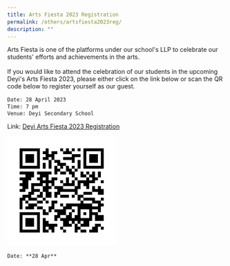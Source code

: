 ```yaml
---
title: Arts Fiesta 2023 Registration
permalink: /others/artsfiesta2023reg/
description: ""
---
```

Arts Fiesta is one of the platforms under our school's LLP to celebrate our students' efforts and achievements in the arts.<br><br>
If you would like to attend the celebration of our students in the upcoming Deyi's Arts Fiesta 2023, please either click on the link below or scan the QR code below to register yourself as our guest.

	Date: 28 April 2023
	Time: 7 pm
	Venue: Deyi Secondary School

Link: [Deyi Arts Fiesta 2023 Registration](https://forms.gle/ixVRAc7LCoRGo7vo8)

<img src="/images/Main%20Page%20(Announcements)/2023%20Arts%20Fiesta%20Reg.png" style="width:50%">

	Date: **28 Apr**